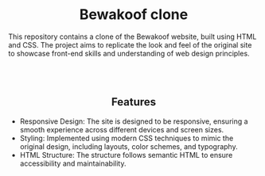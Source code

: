 <h1 align="center">Bewakoof clone</h1>
<p>This repository contains a clone of the Bewakoof website, built using HTML and CSS. The project aims to replicate the look and feel of the original site to showcase front-end skills and understanding of web design principles.</p>
<br></br>
<h2 align="center">Features</h2>
<ul>
  <li>Responsive Design: The site is designed to be responsive, ensuring a smooth experience across different devices and screen sizes.</li>
  <li>Styling: Implemented using modern CSS techniques to mimic the original design, including layouts, color schemes, and typography.</li>
  <li>HTML Structure: The structure follows semantic HTML to ensure accessibility and maintainability.</li>
</ul>
